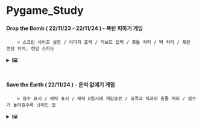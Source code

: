 # Pygame_Study
#### Drop the Bomb ( 22/11/23 - 22/11/24 ) - 폭탄 피하기 게임
        > 스크린 사이즈 설정 / 이미지 출력 / 키보드 입력 / 충돌 처리 / 벽 처리 / 폭탄 랜덤 위치, 랜덤 스피드

<details>
<summary> 🖼️ </summary>

</br>

> Drop the Bomb

![Drop the bomb](https://user-images.githubusercontent.com/95046369/203685124-57b7d62c-5452-47ee-9b4f-5e7e7edcc29a.gif)


</details>

#
#### Save the Earth ( 22/11/24 ) - 운석 없애기 게임
        > 점수 표시 / 체력 표시 / 체력 0일시에 게임종료 / 공격과 적과의 충돌 처리 / 점수가 높아질수록 난이도 업

<details>
<summary> 🖼️ </summary>

</br>

> Save the Earth

![Save the Earth](https://user-images.githubusercontent.com/95046369/203726314-58836f27-efa2-4c8f-adf3-d298c292595e.gif)

</details>
